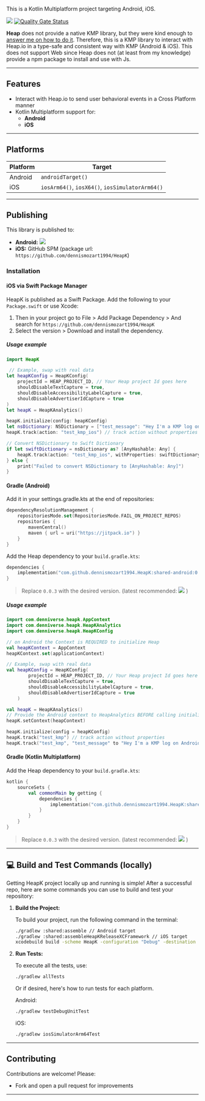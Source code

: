 This is a Kotlin Multiplatform project targeting Android, iOS.

[![](https://jitpack.io/v/dennismozart1994/HeapK.svg)](https://jitpack.io/#dennismozart1994/HeapK) [![Quality Gate Status](https://sonarcloud.io/api/project_badges/measure?project=dennismozart1994_HeapK&metric=alert_status)](https://sonarcloud.io/summary/new_code?id=dennismozart1994_HeapK)

**Heap** does not provide a native KMP library, but they were kind enough to [answer me on how to do it](https://github.com/heap/heap-ios-autocapture-sdk/issues/4). Therefore, this is a KMP library to interact with  Heap.io in a type-safe and consistent way with KMP (Android & iOS). This does not support Web since Heap does not (at least from my knowledge) provide a npm package to install and use with Js.

---

## Features

- Interact with Heap.io to send user behavioral events in a Cross Platform manner
- Kotlin Multiplatform support for:
    - **Android**
    - **iOS**
---

## Platforms

| Platform | Target                                          |
|----------|-------------------------------------------------|
| Android  | `androidTarget()`                               |
| iOS      | `iosArm64()`, `iosX64()`, `iosSimulatorArm64()` |

---

## Publishing

This library is published to:

- **Android:** [![](https://jitpack.io/v/dennismozart1994/HeapK.svg)](https://jitpack.io/#dennismozart1994/HeapK)
- **iOS:** GitHub SPM (package url: `https://github.com/dennismozart1994/HeapK`)

### Installation

#### iOS via Swift Package Manager

HeapK is published as a Swift Package. Add the following to your `Package.swift` or use Xcode:

1. Then in your project go to File > Add Package Dependency > And search for `https://github.com/dennismozart1994/HeapK`
2. Select the version > Download and install the dependency.

##### Usage example

```swift
import HeapK

 // Example, swap with real data
let heapKConfig = HeapKConfig(
    projectId = HEAP_PROJECT_ID, // Your Heap project Id goes here
    shouldDisableTextCapture = true,
    shouldDisableAccessibilityLabelCapture = true,
    shouldDisableAdvertiserIdCapture = true
)
let heapK = HeapKAnalytics()

heapK.initialize(config: heapKConfig)
let nsDictionary: NSDictionary = ["test_message": "Hey I'm a KMP log on iOS"]
heapK.track(action: "test_kmp_ios") // track action without properties

// Convert NSDictionary to Swift Dictionary
if let swiftDictionary = nsDictionary as? [AnyHashable: Any] {
    heapK.track(action: "test_kmp_ios", withProperties: swiftDictionary) // track action with extra properties
} else {
    print("Failed to convert NSDictionary to [AnyHashable: Any]")
}
```

#### Gradle (Android)
Add it in your settings.gradle.kts at the end of repositories:
```kotlin
dependencyResolutionManagement {
    repositoriesMode.set(RepositoriesMode.FAIL_ON_PROJECT_REPOS)
    repositories {
        mavenCentral()
        maven { url = uri("https://jitpack.io") }
    }
}
```

Add the Heap dependency to your `build.gradle.kts`:

```kotlin
dependencies {
    implementation("com.github.dennismozart1994.HeapK:shared-android:0.0.3")
}
```

> Replace `0.0.3` with the desired version. (latest recommended: [![](https://jitpack.io/v/dennismozart1994/HeapK.svg)](https://jitpack.io/#dennismozart1994/HeapK) )

##### Usage example

```kotlin
import com.denniverse.heapk.AppContext
import com.denniverse.heapk.HeapKAnalytics
import com.denniverse.heapk.HeapKConfig

// on Android the Context is REQUIRED to initialize Heap
val heapKContext = AppContext
heapKContext.set(applicationContext)

// Example, swap with real data
val heapKConfig = HeapKConfig(
        projectId = HEAP_PROJECT_ID, // Your Heap project Id goes here
        shouldDisableTextCapture = true,
        shouldDisableAccessibilityLabelCapture = true,
        shouldDisableAdvertiserIdCapture = true
    )

val heapK = HeapKAnalytics()
// Provide the Android context to HeapAnalytics BEFORE calling initialize() on Android
heapK.setContext(heapContext)

heapK.initialize(config = heapKConfig)
heapK.track("test_kmp") // track action without properties
heapK.track("test_kmp", "test_message" to "Hey I'm a KMP log on Android") // track action with extra properties
```

#### Gradle (Kotlin Multiplatform)

Add the Heap dependency to your `build.gradle.kts`:

```kotlin
kotlin {
    sourceSets {
        val commonMain by getting {
            dependencies {
                implementation("com.github.dennismozart1994.HeapK:shared:0.0.3")
            }
        }
    }
}
```

> Replace `0.0.3` with the desired version. (latest recommended: [![](https://jitpack.io/v/dennismozart1994/HeapK.svg)](https://jitpack.io/#dennismozart1994/HeapK) )

---

## 💻 Build and Test Commands (locally)

Getting HeapK project locally up and running is simple! After a successful repo, here are some commands you can use to build and test your
repository:

1. **Build the Project:**

   To build your project, run the following command in the terminal:

   ```bash
   ./gradlew :shared:assemble // Android target
   ./gradlew :shared:assembleHeapKReleaseXCFramework // iOS target
   xcodebuild build -scheme HeapK -configuration "Debug" -destination generic/platform=iOS -verbose SKIP_INSTALL=NO BUILD_LIBRARY_FOR_DISTRIBUTION=YES 
   ```

2. **Run Tests:**

   To execute all the tests, use:

   ```bash
   ./gradlew allTests
   ```

   Or if desired, here's how to run tests for each platform.

   Android:

   ```bash
   ./gradlew testDebugUnitTest
   ```

   iOS:

   ```bash
   ./gradlew iosSimulatorArm64Test
   ```

---

## Contributing

Contributions are welcome! Please:

- Fork and open a pull request for improvements

---
